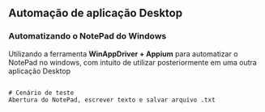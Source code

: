 ## Automação de aplicação Desktop 

### Automatizando o NotePad do Windows

Utilizando a ferramenta **WinAppDriver + Appium** para automatizar o NotePad no windows, com intuito de utilizar posteriormente em uma outra aplicação Desktop

```Utilizando Visual Studio e C#

# Cenário de teste
Abertura do NotePad, escrever texto e salvar arquivo .txt
```

